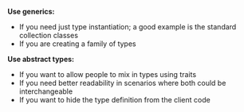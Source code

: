 **Use generics:**
* If you need just type instantiation; a good example is the standard collection classes
* If you are creating a family of types

**Use abstract types:**
* If you want to allow people to mix in types using traits
* If you need better readability in scenarios where both could be interchangeable
* If you want to hide the type definition from the client code